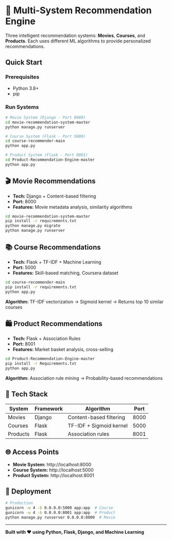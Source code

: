 # 🎯 Multi-System Recommendation Engine

Three intelligent recommendation systems: **Movies**, **Courses**, and **Products**. Each uses different ML algorithms to provide personalized recommendations.

##  Quick Start

### Prerequisites
- Python 3.8+
- pip

### Run Systems
```bash
# Movie System (Django - Port 8000)
cd movie-recommendation-system-master
python manage.py runserver

# Course System (Flask - Port 5000)
cd course-recommender-main
python app.py

# Product System (Flask - Port 8001)
cd Product-Recommendation-Engine-master
python app.py
```

## 🎬 Movie Recommendations
- **Tech:** Django + Content-based filtering
- **Port:** 8000
- **Features:** Movie metadata analysis, similarity algorithms

```bash
cd movie-recommendation-system-master
pip install -r requirements.txt
python manage.py migrate
python manage.py runserver
```

## 📚 Course Recommendations
- **Tech:** Flask + TF-IDF + Machine Learning
- **Port:** 5000
- **Features:** Skill-based matching, Coursera dataset

```bash
cd course-recommender-main
pip install -r requirements.txt
python app.py
```

**Algorithm:** TF-IDF vectorization → Sigmoid kernel → Returns top 10 similar courses

## 🛍️ Product Recommendations
- **Tech:** Flask + Association Rules
- **Port:** 8001
- **Features:** Market basket analysis, cross-selling

```bash
cd Product-Recommendation-Engine-master
pip install -r Requirements.txt
python app.py
```

**Algorithm:** Association rule mining → Probability-based recommendations

## 🔧 Tech Stack

| System | Framework | Algorithm | Port |
|--------|-----------|-----------|------|
| Movies | Django | Content-based filtering | 8000 |
| Courses | Flask | TF-IDF + Sigmoid kernel | 5000 |
| Products | Flask | Association rules | 8001 |

## 🌐 Access Points
- **Movie System:** http://localhost:8000
- **Course System:** http://localhost:5000
- **Product System:** http://localhost:8001

## 🚀 Deployment
```bash
# Production
gunicorn -w 4 -b 0.0.0.0:5000 app:app  # Course
gunicorn -w 4 -b 0.0.0.0:8001 app:app  # Product
python manage.py runserver 0.0.0.0:8000  # Movie
```

---

**Built with ❤️ using Python, Flask, Django, and Machine Learning**
